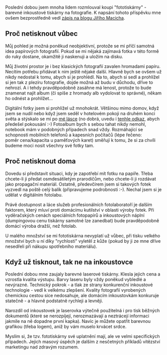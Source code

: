 <!-- dcterms:identifier = riderweblog#202 -->
<!-- dcterms:title = Proboha na co fototiskárnu? -->
<!-- dcterms:abstract = Poslední dobou jsem mnoha lidem rozmlouval koupi "fototiskárny" - barevné inkoustové tiskárny na fotografie. Proč? -->
<!-- np9:categoryId = 2 -->
<!-- x4w:category = Lidé a jiná zvěř -->
<!-- np9:authorId = 1 -->
<!-- np9:authorEmail = michal.valasek@altairis.cz -->
<!-- dcterms:creator = Michal Altair Valášek -->
<!-- dcterms:created = 2005-04-11T03:54:51.78+02:00 -->
<!-- dcterms:date = 2005-04-11T03:54:51.78+02:00 -->

Poslední dobou jsem mnoha lidem rozmlouval koupi "fototiskárny" - barevné inkoustové tiskárny na fotografie. K napsání tohoto příspěvku mne ovšem bezprostředně vedl [zápis na blogu Jiřího Macicha](http://blog.macich.net/1113076711-vyber-vhodne-tiskarny-pro-tisk-fotografii.html).

## Proč netisknout vůbec

Můj pohled je možná poněkud neobjektivní, protože se mi příčí samotná idea papírových fotografií. Pokud se mi nějaká zajímavá fotka v této formě do ruky dostane, okamžitě ji naskenuji a uložím na disku.

Můj životní prostor je i bez klasických fotografií zavalen hromadami papíru. Necítím potřebu přidávat k nim ještě nějaké další. Hlavně bych se ovšem už nikdy nedostal k tomu, abych si je prohlédl. Na to, abych si sedl a prohlížel si jen tak z plezíru fotografie, dojde možná až budu v důchodu, dříve to nehrozí. A i tehdy pravděpodobně zasáhne má lenost, protože to bude znamenat najít album (či spíše z hromady alb vydolovat to správné), někam ho odnést a prohlížet... 

Digitální fotky jsem si prohlížel už mnohokrát. Většinou mimo domov, když jsem se nudil nebo když jsem seděl v hotelovém pokoji na druhém konci světa a stýskalo se mi po [mé lásce](http://www.bestijka.cz/) (no dobrá, uvedu i [tenhle odkaz](http://www.vlcak.cz/), abych předešel pokousání :-) Fotoalbum bych s sebou tahat nikdy nemohl, notebook mám v podobných případech snad vždy. Rozmáhající se schopnosti mobilních telefonů a kapesních počítačů (lépe řečeno: poměr cena/kapacita u paměťových karet) směřují k tomu, že si za chvíli budeme moci nosit všechny své fotky tam.

## Proč netisknout doma

Dovedu si představit situaci, kdy je zapotřebí mít fotku na papíře. Třeba chcete-li ji předat osmdesátiletým prarodičům, nebo chcete-li ji rozdávat jako propagační materiál. Ostatně, předevčírem jsem si takových fotek vyzvedl na poště celý balík (připravujeme podrobnosti :-). Nechal jsem si je udělat v digitálním fotolabu.

Právě dostupnost a láce služeb profesionálních fotolaboratoří je dalším faktorem, který mluví proti domácímu kutilství v oblasti výroby fotek. Při vyděračských cenách speciálních fotopapírů a inkoustových náplní (dumpingovou cenu tiskárny samotné lze zanedbat) bude pravděpodobně domácí výroba dražší, než fotolab.

U malého množství se mi fototiskárna nevyplatí už vůbec, při tisku velkého množství bych u ní díky "rychlosti" vyletěl z kůže (pokud by ji ze mne dříve nesedřeli při nákupu spotřebního materiálu).

## Když už tisknout, tak ne na inkoustovce

Poslední dobou mne zaujaly barevné laserové tiskárny. Klesla jejich cena a vzrostla kvalita výstupu. Barvy laseru byly vždy poněkud vybledlé a nevýrazné. Technický pokrok - a tlak ze strany konkurenční inkoustové technologie - vedl k velkému zlepšení. Kvality fotografií vyrobených chemickou cestou sice nedosahuje, ale domácím inkoustovkám konkuruje statečně - a hlavně podstatně rychleji a levněji.

Narozdíl od inkoustovek je laserovka výtečně použitelná i pro tisk běžných dokumentů (které se nerozpíjejí, nerozmazávají a neztrácejí informaci jakmile na ně dopadne první kapka). Navíc je můžete opatřit barevnou grafikou (třeba logem), aniž by vám muselo krvácet srdce.

Myslím si, že tzv. fototiskárny své uplatnění mají, ale ve velmi specifických případech. Jejich masový úspěch je dalším z nesčetných příkladů vítězství marketingu nad zdravým rozumem.